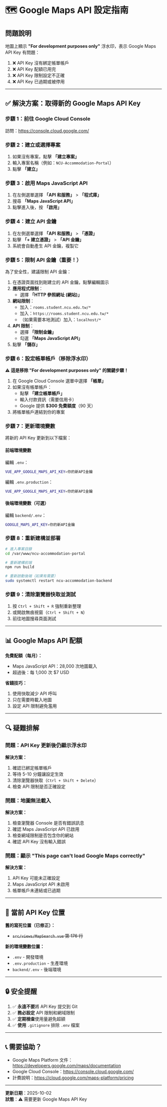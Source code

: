 # 🗺️ Google Maps API 設定指南

## 問題說明

地圖上顯示 **"For development purposes only"** 浮水印，表示 Google Maps API Key 有問題：

1. ❌ API Key 沒有綁定帳單帳戶
2. ❌ API Key 配額已用完
3. ❌ API Key 限制設定不正確
4. ❌ API Key 已過期或被停用

---

## ✅ 解決方案：取得新的 Google Maps API Key

### 步驟 1：前往 Google Cloud Console

訪問：https://console.cloud.google.com/

### 步驟 2：建立或選擇專案

1. 如果沒有專案，點擊 **「建立專案」**
2. 輸入專案名稱（例如：`NCU-Accommodation-Portal`）
3. 點擊 **「建立」**

### 步驟 3：啟用 Maps JavaScript API

1. 在左側選單選擇 **「API 和服務」** > **「程式庫」**
2. 搜尋 **「Maps JavaScript API」**
3. 點擊進入後，按 **「啟用」**

### 步驟 4：建立 API 金鑰

1. 在左側選單選擇 **「API 和服務」** > **「憑證」**
2. 點擊 **「+ 建立憑證」** > **「API 金鑰」**
3. 系統會自動產生 API 金鑰，複製它

### 步驟 5：限制 API 金鑰（重要！）

為了安全性，建議限制 API 金鑰：

1. 在憑證頁面找到剛建立的 API 金鑰，點擊編輯圖示
2. **應用程式限制**：
   - 選擇 **「HTTP 參照網址 (網站)」**
3. **網站限制**：
   - 加入：`rooms.student.ncu.edu.tw/*`
   - 加入：`https://rooms.student.ncu.edu.tw/*`
   - （如果需要本地測試）加入：`localhost/*`
4. **API 限制**：
   - 選擇 **「限制金鑰」**
   - 勾選 **「Maps JavaScript API」**
5. 點擊 **「儲存」**

### 步驟 6：設定帳單帳戶（移除浮水印）

⚠️ **這是移除 "For development purposes only" 的關鍵步驟！**

1. 在 Google Cloud Console 選單中選擇 **「帳單」**
2. 如果沒有帳單帳戶：
   - 點擊 **「建立帳單帳戶」**
   - 輸入付款資訊（需要信用卡）
   - Google 提供 **$300 免費額度**（90 天）
3. 將帳單帳戶連結到你的專案

### 步驟 7：更新環境變數

將新的 API Key 更新到以下檔案：

#### 前端環境變數

編輯 `.env`：
```bash
VUE_APP_GOOGLE_MAPS_API_KEY=你的新API金鑰
```

編輯 `.env.production`：
```bash
VUE_APP_GOOGLE_MAPS_API_KEY=你的新API金鑰
```

#### 後端環境變數（可選）

編輯 `backend/.env`：
```bash
GOOGLE_MAPS_API_KEY=你的新API金鑰
```

### 步驟 8：重新建構並部署

```bash
# 進入專案目錄
cd /var/www/ncu-accommodation-portal

# 重新建構前端
npm run build

# 重新啟動後端（如果有需要）
sudo systemctl restart ncu-accommodation-backend
```

### 步驟 9：清除瀏覽器快取並測試

1. 按 `Ctrl + Shift + R` 強制重新整理
2. 或開啟無痕視窗（`Ctrl + Shift + N`）
3. 前往地圖搜尋頁面測試

---

## 📊 Google Maps API 配額

**免費配額（每月）：**
- Maps JavaScript API：28,000 次地圖載入
- 超過後：每 1,000 次 $7 USD

**省錢技巧：**
1. 使用快取減少 API 呼叫
2. 只在需要時載入地圖
3. 設定 API 限制避免濫用

---

## 🔍 疑難排解

### 問題：API Key 更新後仍顯示浮水印

**解決方案：**
1. 確認已綁定帳單帳戶
2. 等待 5-10 分鐘讓設定生效
3. 清除瀏覽器快取（`Ctrl + Shift + Delete`）
4. 檢查 API 限制是否正確設定

### 問題：地圖無法載入

**解決方案：**
1. 檢查瀏覽器 Console 是否有錯誤訊息
2. 確認 Maps JavaScript API 已啟用
3. 檢查網域限制是否包含你的網站
4. 確認 API Key 沒有輸入錯誤

### 問題：顯示 "This page can't load Google Maps correctly"

**解決方案：**
1. API Key 可能未正確設定
2. Maps JavaScript API 未啟用
3. 帳單帳戶未連結或已過期

---

## 📝 當前 API Key 位置

**舊的寫死位置（已修正）：**
- ~~`src/views/MapSearch.vue` 第 176 行~~

**新的環境變數位置：**
- `.env` - 開發環境
- `.env.production` - 生產環境
- `backend/.env` - 後端環境

---

## 🔒 安全提醒

1. ✅ **永遠不要**將 API Key 提交到 Git
2. ✅ **務必設定** API 限制和網域限制
3. ✅ **定期檢查**使用量避免超額
4. ✅ **使用** `.gitignore` 排除 `.env` 檔案

---

## 📞 需要協助？

- Google Maps Platform 文件：https://developers.google.com/maps/documentation
- Google Cloud Console：https://console.cloud.google.com/
- 計費說明：https://cloud.google.com/maps-platform/pricing

---

**更新日期**：2025-10-02  
**狀態**：⚠️ 需要更新 Google Maps API Key
